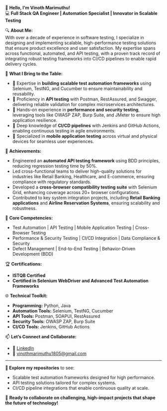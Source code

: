 👋 **Hello, I'm Vinoth Marimuthu!**  
💻 **Full Stack QA Engineer | Automation Specialist | Innovator in Scalable Testing**  

🔍 **About Me:**  
With over a decade of experience in software testing, I specialize in designing and implementing scalable, high-performance testing solutions that ensure product excellence and user satisfaction. My expertise spans across functional, automated, and API testing, with a proven track record of integrating robust testing frameworks into CI/CD pipelines to enable rapid delivery cycles.

🚀 **What I Bring to the Table:**  
- 🌟 Expertise in **building scalable test automation frameworks** using Selenium, TestNG, and Cucumber to ensure maintainability and reusability.  
- 📡 Proficiency in **API testing** with Postman, RestAssured, and Swagger, delivering reliable validation for complex microservices architectures.  
- 🧪 Hands-on experience in **performance and security testing**, leveraging tools like OWASP ZAP, Burp Suite, and JMeter to ensure high application resilience.  
- 🔄 Deep knowledge of **CI/CD pipelines** with Jenkins and GitHub Actions, enabling continuous testing in agile environments.  
- 📱 Specialized in **mobile application testing** across virtual and physical devices for seamless user experiences.

🎯 **Achievements:**  
- Engineered an **automated API testing framework** using BDD principles, reducing regression testing time by 50%.  
- Led cross-functional teams to deliver high-quality solutions for industries like Retail Banking, Healthcare, and E-commerce, ensuring compliance with regulatory standards.  
- Developed a **cross-browser compatibility testing suite** with Selenium Grid, enhancing coverage across 20+ browser configurations.  
- Contributed to key system integration projects, including **Retail Banking applications** and **Airline Reservation Systems**, ensuring scalability and robustness.

📂 **Core Competencies:**  
- Test Automation | API Testing | Mobile Application Testing | Cross-Browser Testing  
- Performance & Security Testing | CI/CD Integration | Data Compliance & Security  
- Defect Management | End-to-End Testing | Behavior-Driven Development (BDD)

🏆 **Certifications:**  
- **ISTQB Certified**  
- **Certified in Selenium WebDriver and Advanced Test Automation Frameworks**  

🌐 **Technical Toolkit:**  
- **Programming:** Python, Java  
- **Automation Tools:** Selenium, TestNG, Cucumber  
- **API Tools:** Postman, SOAPUI, RestAssured  
- **Security Tools:** OWASP ZAP, Burp Suite  
- **CI/CD Tools:** Jenkins, GitHub Actions  

📫 **Let’s Connect and Collaborate:**  
- 🔗 [LinkedIn](https://www.linkedin.com/in/vinoth-marimuthu-qa-engineer/)  
- 📧 vinothmarimuthu1805@gmail.com  

---

**🚀 Explore my repositories** to see:  
- Scalable test automation frameworks designed for high performance.  
- API testing solutions tailored for complex systems.  
- CI/CD pipeline integrations that enable continuous quality at scale.

🔧 **Ready to collaborate on challenging, high-impact projects that shape the future of technology!**
